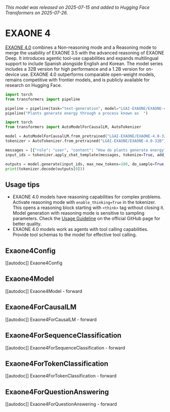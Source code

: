 <!--Copyright 2025 The LG AI Research and The HuggingFace Team. All rights reserved.

Licensed under the Apache License, Version 2.0 (the "License"); you may not use this file except in compliance with
the License. You may obtain a copy of the License at

http://www.apache.org/licenses/LICENSE-2.0

Unless required by applicable law or agreed to in writing, software distributed under the License is distributed on
an "AS IS" BASIS, WITHOUT WARRANTIES OR CONDITIONS OF ANY KIND, either express or implied. See the License for the
specific language governing permissions and limitations under the License.

⚠️ Note that this file is in Markdown but contain specific syntax for our doc-builder (similar to MDX) that may not be
rendered properly in your Markdown viewer.

-->
*This model was released on 2025-07-15 and added to Hugging Face Transformers on 2025-07-26.*

# EXAONE 4

[EXAONE 4.0](https://huggingface.co/papers/2507.11407) combines a Non-reasoning mode and a Reasoning mode to merge the usability of EXAONE 3.5 with the advanced reasoning of EXAONE Deep. It introduces agentic tool-use capabilities and expands multilingual support to include Spanish alongside English and Korean. The model series includes a 32B version for high performance and a 1.2B version for on-device use. EXAONE 4.0 outperforms comparable open-weight models, remains competitive with frontier models, and is publicly available for research on Hugging Face.

<hfoptions id="usage">
<hfoption id="Pipeline">

```py
import torch
from transformers import pipeline

pipeline = pipeline(task="text-generation", model="LGAI-EXAONE/EXAONE-4.0-32B", dtype="auto")
pipeline("Plants generate energy through a process known as  ")
```

</hfoption>
<hfoption id="AutoModel">

```py
import torch
from transformers import AutoModelForCausalLM, AutoTokenizer

model = AutoModelForCausalLM.from_pretrained("LGAI-EXAONE/EXAONE-4.0-32B", dtype="auto")
tokenizer = AutoTokenizer.from_pretrained("LGAI-EXAONE/EXAONE-4.0-32B")

messages = [{"role": "user", "content": "How do plants generate energy?"}]
input_ids = tokenizer.apply_chat_template(messages, tokenize=True, add_generation_prompt=True, return_tensors="pt")

outputs = model.generate(input_ids, max_new_tokens=100, do_sample=True, temperature=0.3,)
print(tokenizer.decode(outputs[0]))
```

</hfoption>
</hfoptions>

## Usage tips

- EXAONE 4.0 models have reasoning capabilities for complex problems. Activate reasoning mode with `enable_thinking=True` in the tokenizer. This opens a reasoning block starting with `<think>` tag without closing it. Model generation with reasoning mode is sensitive to sampling parameters. Check the [Usage Guideline](https://github.com/LG-AI-EXAONE/EXAONE-4.0#usage-guideline) on the official GitHub page for better quality.
- EXAONE 4.0 models work as agents with tool calling capabilities. Provide tool schemas to the model for effective tool calling.

## Exaone4Config

[[autodoc]] Exaone4Config

## Exaone4Model

[[autodoc]] Exaone4Model
    - forward

## Exaone4ForCausalLM

[[autodoc]] Exaone4ForCausalLM
    - forward

## Exaone4ForSequenceClassification

[[autodoc]] Exaone4ForSequenceClassification
    - forward

## Exaone4ForTokenClassification

[[autodoc]] Exaone4ForTokenClassification
    - forward

## Exaone4ForQuestionAnswering

[[autodoc]] Exaone4ForQuestionAnswering
    - forward